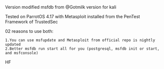 Version modified msfdb from @Gotmilk version for kali 

Tested on ParrotOS 4.17 with Metasploit installed from the PenTest Framework of TrustedSec

02 reasons to use both:

    1.You can use msfupdate and Metasploit from official repo is nightly updated
    2.Better msfdb run start all for you (postgresql, msfdb init or start, and msfconsole)

HF
